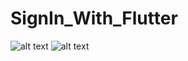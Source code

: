 # SignIn_With_Flutter
![alt text](https://user-images.githubusercontent.com/33751863/95419431-4509b180-0957-11eb-924e-f853e3747189.png?raw=true)
![alt text](https://user-images.githubusercontent.com/33751863/95419441-489d3880-0957-11eb-914c-6aabe109abd0.png?raw=true)
